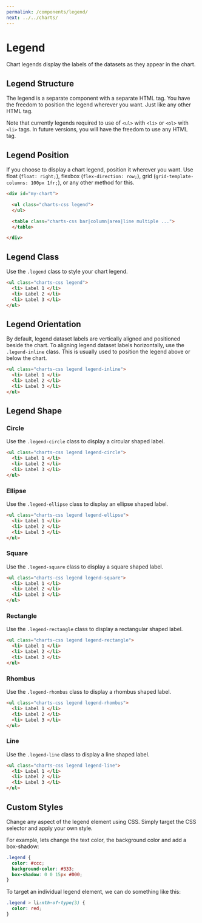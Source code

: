 ```yaml
---
permalink: /components/legend/
next: ../../charts/
---
```


# Legend

Chart legends display the labels of the datasets as they appear in the chart.

## Legend Structure

The legend is a separate component with a separate HTML tag. You have the freedom to position the legend wherever you want. Just like any other HTML tag. 

Note that currently legends required to use of `<ul>` with `<li>` or `<ol>` with `<li>` tags. In future versions, you will have the freedom to use any HTML tag.

## Legend Position

If you choose to display a chart legend, position it wherever you want. Use float (`float: right;`), flexbox (`flex-direction: row;`), grid (`grid-template-columns: 100px 1fr;`), or any other method for this.

```html
<div id="my-chart">

  <ul class="charts-css legend">
  </ul>

  <table class="charts-css bar|column|area|line multiple ...">
  </table>

</div>
```

## Legend Class

Use the `.legend` class to style your chart legend.

```html
<ul class="charts-css legend">
  <li> Label 1 </li>
  <li> Label 2 </li>
  <li> Label 3 </li>
</ul>
```

<code-example code-example-id="legend-example-1">
<template v-slot:css-code>
#legend-example-1 {
  display: flex;
  flex-direction: row;
  gap: 40px;
  width: 100%;
  max-width: 600px;
  margin: 0 auto;
}
#legend-example-1 .legend {
  flex-shrink: 3;
}
</template>
<template v-slot:html-code>
<div id="legend-example-1">
  <table class="charts-css column multiple hide-data show-labels data-spacing-5">
    <caption> Front End Developer Salary </caption>
    <thead>
      <tr>
        <th scope="row"> Continent </th>
        <th scope="col"> 2000 </th>
        <th scope="col"> 2005 </th>
        <th scope="col"> 2010 </th>
        <th scope="col"> 2015 </th>
        <th scope="col"> 2020 </th>
      </tr>
    </thead>
    <tbody>
      <tr>
        <th scope="row"> Asia </th>
        <td style="--size: calc( 20 / 100 );"> <span class="data"> $20K </span> </td>
        <td style="--size: calc( 30 / 100 );"> <span class="data"> $30K </span> </td>
        <td style="--size: calc( 40 / 100 );"> <span class="data"> $40K </span> </td>
        <td style="--size: calc( 50 / 100 );"> <span class="data"> $50K </span> </td>
        <td style="--size: calc( 60 / 100 );"> <span class="data"> $60K </span> </td>
      </tr>
      <tr>
        <th scope="row"> Australia </th>
        <td style="--size: calc( 10 / 100 );"> <span class="data"> $10K </span> </td>
        <td style="--size: calc( 30 / 100 );"> <span class="data"> $30K </span> </td>
        <td style="--size: calc( 50 / 100 );"> <span class="data"> $50K </span> </td>
        <td style="--size: calc( 70 / 100 );"> <span class="data"> $70K </span> </td>
        <td style="--size: calc( 90 / 100 );"> <span class="data"> $90K </span> </td>
      </tr>
      <tr>
        <th scope="row"> Europe </th>
        <td style="--size: calc( 40 / 100 );"> <span class="data"> $40K </span> </td>
        <td style="--size: calc( 60 / 100 );"> <span class="data"> $60K </span> </td>
        <td style="--size: calc( 75 / 100 );"> <span class="data"> $75K </span> </td>
        <td style="--size: calc( 90 / 100 );"> <span class="data"> $90K </span> </td>
        <td style="--size: calc( 100 / 100 );"> <span class="data"> $100K </span> </td>
      </tr>
    </tbody>
  </table>
  <ul class="charts-css legend">
    <li> 2000 </li>
    <li> 2005 </li>
    <li> 2010 </li>
    <li> 2015 </li>
    <li> 2020 </li>
  </ul>
</div>
</template>
</code-example>

## Legend Orientation

By default, legend dataset labels are vertically aligned and positioned beside the chart. To aligning legend dataset labels horizontally, use the `.legend-inline` class. This is usually used to position the legend above or below the chart.

```html
<ul class="charts-css legend legend-inline">
  <li> Label 1 </li>
  <li> Label 2 </li>
  <li> Label 3 </li>
</ul>
```

<code-example code-example-id="legend-example-2">
<template v-slot:css-code>
#legend-example-2 {
  width: 100%;
  max-width: 500px;
  margin: 0 auto;
}
#legend-example-2 .legend {
  margin-block-start: 20px;
  justify-content: space-between;
}
</template>
<template v-slot:html-code>
<div id="legend-example-2">
  <table class="charts-css column multiple hide-data show-labels data-spacing-5">
    <caption> Front End Developer Salary </caption>
    <thead>
      <tr>
        <th scope="row"> Continent </th>
        <th scope="col"> 2000 </th>
        <th scope="col"> 2005 </th>
        <th scope="col"> 2010 </th>
        <th scope="col"> 2015 </th>
        <th scope="col"> 2020 </th>
      </tr>
    </thead>
    <tbody>
      <tr>
        <th scope="row"> Asia </th>
        <td style="--size: calc( 20 / 100 );"> <span class="data"> $20K </span> </td>
        <td style="--size: calc( 30 / 100 );"> <span class="data"> $30K </span> </td>
        <td style="--size: calc( 40 / 100 );"> <span class="data"> $40K </span> </td>
        <td style="--size: calc( 50 / 100 );"> <span class="data"> $50K </span> </td>
        <td style="--size: calc( 60 / 100 );"> <span class="data"> $60K </span> </td>
      </tr>
      <tr>
        <th scope="row"> Australia </th>
        <td style="--size: calc( 10 / 100 );"> <span class="data"> $10K </span> </td>
        <td style="--size: calc( 30 / 100 );"> <span class="data"> $30K </span> </td>
        <td style="--size: calc( 50 / 100 );"> <span class="data"> $50K </span> </td>
        <td style="--size: calc( 70 / 100 );"> <span class="data"> $70K </span> </td>
        <td style="--size: calc( 90 / 100 );"> <span class="data"> $90K </span> </td>
      </tr>
      <tr>
        <th scope="row"> Europe </th>
        <td style="--size: calc( 40 / 100 );"> <span class="data"> $40K </span> </td>
        <td style="--size: calc( 60 / 100 );"> <span class="data"> $60K </span> </td>
        <td style="--size: calc( 75 / 100 );"> <span class="data"> $75K </span> </td>
        <td style="--size: calc( 90 / 100 );"> <span class="data"> $90K </span> </td>
        <td style="--size: calc( 100 / 100 );"> <span class="data"> $100K </span> </td>
      </tr>
    </tbody>
  </table>
  <ul class="charts-css legend legend-inline">
    <li> 2000 </li>
    <li> 2005 </li>
    <li> 2010 </li>
    <li> 2015 </li>
    <li> 2020 </li>
  </ul>
</div>
</template>
</code-example>

## Legend Shape

### Circle

Use the `.legend-circle` class to display a circular shaped label.

```html
<ul class="charts-css legend legend-circle">
  <li> Label 1 </li>
  <li> Label 2 </li>
  <li> Label 3 </li>
</ul>
```

<code-example code-example-id="legend-example-3">
<template v-slot:css-code>
#legend-example-3 {
  display: flex;
  flex-direction: row;
  gap: 40px;
  width: 100%;
  max-width: 600px;
  margin: 0 auto;
}
#legend-example-3 .legend {
  flex-shrink: 3;
}
</template>
<template v-slot:html-code>
<div id="legend-example-3">
  <table class="charts-css column multiple hide-data show-labels data-spacing-5">
    <caption> Front End Developer Salary </caption>
    <thead>
      <tr>
        <th scope="row"> Continent </th>
        <th scope="col"> 2000 </th>
        <th scope="col"> 2005 </th>
        <th scope="col"> 2010 </th>
        <th scope="col"> 2015 </th>
        <th scope="col"> 2020 </th>
      </tr>
    </thead>
    <tbody>
      <tr>
        <th scope="row"> Asia </th>
        <td style="--size: calc( 20 / 100 );"> <span class="data"> $20K </span> </td>
        <td style="--size: calc( 30 / 100 );"> <span class="data"> $30K </span> </td>
        <td style="--size: calc( 40 / 100 );"> <span class="data"> $40K </span> </td>
        <td style="--size: calc( 50 / 100 );"> <span class="data"> $50K </span> </td>
        <td style="--size: calc( 60 / 100 );"> <span class="data"> $60K </span> </td>
      </tr>
      <tr>
        <th scope="row"> Australia </th>
        <td style="--size: calc( 10 / 100 );"> <span class="data"> $10K </span> </td>
        <td style="--size: calc( 30 / 100 );"> <span class="data"> $30K </span> </td>
        <td style="--size: calc( 50 / 100 );"> <span class="data"> $50K </span> </td>
        <td style="--size: calc( 70 / 100 );"> <span class="data"> $70K </span> </td>
        <td style="--size: calc( 90 / 100 );"> <span class="data"> $90K </span> </td>
      </tr>
      <tr>
        <th scope="row"> Europe </th>
        <td style="--size: calc( 40 / 100 );"> <span class="data"> $40K </span> </td>
        <td style="--size: calc( 60 / 100 );"> <span class="data"> $60K </span> </td>
        <td style="--size: calc( 75 / 100 );"> <span class="data"> $75K </span> </td>
        <td style="--size: calc( 90 / 100 );"> <span class="data"> $90K </span> </td>
        <td style="--size: calc( 100 / 100 );"> <span class="data"> $100K </span> </td>
      </tr>
    </tbody>
  </table>
  <ul class="charts-css legend legend-circle">
    <li> 2000 </li>
    <li> 2005 </li>
    <li> 2010 </li>
    <li> 2015 </li>
    <li> 2020 </li>
  </ul>
</div>
</template>
</code-example>

### Ellipse

Use the `.legend-ellipse` class to display an ellipse shaped label.

```html
<ul class="charts-css legend legend-ellipse">
  <li> Label 1 </li>
  <li> Label 2 </li>
  <li> Label 3 </li>
</ul>
```

<code-example code-example-id="legend-example-4">
<template v-slot:css-code>
#legend-example-4 {
  display: flex;
  flex-direction: row;
  gap: 40px;
  width: 100%;
  max-width: 600px;
  margin: 0 auto;
}
#legend-example-4 .legend {
  flex-shrink: 3;
}
</template>
<template v-slot:html-code>
<div id="legend-example-4">
  <table class="charts-css column multiple hide-data show-labels data-spacing-5">
    <caption> Front End Developer Salary </caption>
    <thead>
      <tr>
        <th scope="row"> Continent </th>
        <th scope="col"> 2000 </th>
        <th scope="col"> 2005 </th>
        <th scope="col"> 2010 </th>
        <th scope="col"> 2015 </th>
        <th scope="col"> 2020 </th>
      </tr>
    </thead>
    <tbody>
      <tr>
        <th scope="row"> Asia </th>
        <td style="--size: calc( 20 / 100 );"> <span class="data"> $20K </span> </td>
        <td style="--size: calc( 30 / 100 );"> <span class="data"> $30K </span> </td>
        <td style="--size: calc( 40 / 100 );"> <span class="data"> $40K </span> </td>
        <td style="--size: calc( 50 / 100 );"> <span class="data"> $50K </span> </td>
        <td style="--size: calc( 60 / 100 );"> <span class="data"> $60K </span> </td>
      </tr>
      <tr>
        <th scope="row"> Australia </th>
        <td style="--size: calc( 10 / 100 );"> <span class="data"> $10K </span> </td>
        <td style="--size: calc( 30 / 100 );"> <span class="data"> $30K </span> </td>
        <td style="--size: calc( 50 / 100 );"> <span class="data"> $50K </span> </td>
        <td style="--size: calc( 70 / 100 );"> <span class="data"> $70K </span> </td>
        <td style="--size: calc( 90 / 100 );"> <span class="data"> $90K </span> </td>
      </tr>
      <tr>
        <th scope="row"> Europe </th>
        <td style="--size: calc( 40 / 100 );"> <span class="data"> $40K </span> </td>
        <td style="--size: calc( 60 / 100 );"> <span class="data"> $60K </span> </td>
        <td style="--size: calc( 75 / 100 );"> <span class="data"> $75K </span> </td>
        <td style="--size: calc( 90 / 100 );"> <span class="data"> $90K </span> </td>
        <td style="--size: calc( 100 / 100 );"> <span class="data"> $100K </span> </td>
      </tr>
    </tbody>
  </table>
  <ul class="charts-css legend legend-ellipse">
    <li> 2000 </li>
    <li> 2005 </li>
    <li> 2010 </li>
    <li> 2015 </li>
    <li> 2020 </li>
  </ul>
</div>
</template>
</code-example>

### Square

Use the `.legend-square` class to display a square shaped label.

```html
<ul class="charts-css legend legend-square">
  <li> Label 1 </li>
  <li> Label 2 </li>
  <li> Label 3 </li>
</ul>
```

<code-example code-example-id="legend-example-5">
<template v-slot:css-code>
#legend-example-5 {
  display: flex;
  flex-direction: row;
  gap: 40px;
  width: 100%;
  max-width: 600px;
  margin: 0 auto;
}
#legend-example-5 .legend {
  flex-shrink: 3;
}
</template>
<template v-slot:html-code>
<div id="legend-example-5">
  <table class="charts-css column multiple hide-data show-labels data-spacing-5">
    <caption> Front End Developer Salary </caption>
    <thead>
      <tr>
        <th scope="row"> Continent </th>
        <th scope="col"> 2000 </th>
        <th scope="col"> 2005 </th>
        <th scope="col"> 2010 </th>
        <th scope="col"> 2015 </th>
        <th scope="col"> 2020 </th>
      </tr>
    </thead>
    <tbody>
      <tr>
        <th scope="row"> Asia </th>
        <td style="--size: calc( 20 / 100 );"> <span class="data"> $20K </span> </td>
        <td style="--size: calc( 30 / 100 );"> <span class="data"> $30K </span> </td>
        <td style="--size: calc( 40 / 100 );"> <span class="data"> $40K </span> </td>
        <td style="--size: calc( 50 / 100 );"> <span class="data"> $50K </span> </td>
        <td style="--size: calc( 60 / 100 );"> <span class="data"> $60K </span> </td>
      </tr>
      <tr>
        <th scope="row"> Australia </th>
        <td style="--size: calc( 10 / 100 );"> <span class="data"> $10K </span> </td>
        <td style="--size: calc( 30 / 100 );"> <span class="data"> $30K </span> </td>
        <td style="--size: calc( 50 / 100 );"> <span class="data"> $50K </span> </td>
        <td style="--size: calc( 70 / 100 );"> <span class="data"> $70K </span> </td>
        <td style="--size: calc( 90 / 100 );"> <span class="data"> $90K </span> </td>
      </tr>
      <tr>
        <th scope="row"> Europe </th>
        <td style="--size: calc( 40 / 100 );"> <span class="data"> $40K </span> </td>
        <td style="--size: calc( 60 / 100 );"> <span class="data"> $60K </span> </td>
        <td style="--size: calc( 75 / 100 );"> <span class="data"> $75K </span> </td>
        <td style="--size: calc( 90 / 100 );"> <span class="data"> $90K </span> </td>
        <td style="--size: calc( 100 / 100 );"> <span class="data"> $100K </span> </td>
      </tr>
    </tbody>
  </table>
  <ul class="charts-css legend legend-square">
    <li> 2000 </li>
    <li> 2005 </li>
    <li> 2010 </li>
    <li> 2015 </li>
    <li> 2020 </li>
  </ul>
</div>
</template>
</code-example>

### Rectangle

Use the `.legend-rectangle` class to display a rectangular shaped label.

```html
<ul class="charts-css legend legend-rectangle">
  <li> Label 1 </li>
  <li> Label 2 </li>
  <li> Label 3 </li>
</ul>
```

<code-example code-example-id="legend-example-6">
<template v-slot:css-code>
#legend-example-6 {
  display: flex;
  flex-direction: row;
  gap: 40px;
  width: 100%;
  max-width: 600px;
  margin: 0 auto;
}
#legend-example-6 .legend {
  flex-shrink: 3;
}
</template>
<template v-slot:html-code>
<div id="legend-example-6">
  <table class="charts-css column multiple hide-data show-labels data-spacing-5">
    <caption> Front End Developer Salary </caption>
    <thead>
      <tr>
        <th scope="row"> Continent </th>
        <th scope="col"> 2000 </th>
        <th scope="col"> 2005 </th>
        <th scope="col"> 2010 </th>
        <th scope="col"> 2015 </th>
        <th scope="col"> 2020 </th>
      </tr>
    </thead>
    <tbody>
      <tr>
        <th scope="row"> Asia </th>
        <td style="--size: calc( 20 / 100 );"> <span class="data"> $20K </span> </td>
        <td style="--size: calc( 30 / 100 );"> <span class="data"> $30K </span> </td>
        <td style="--size: calc( 40 / 100 );"> <span class="data"> $40K </span> </td>
        <td style="--size: calc( 50 / 100 );"> <span class="data"> $50K </span> </td>
        <td style="--size: calc( 60 / 100 );"> <span class="data"> $60K </span> </td>
      </tr>
      <tr>
        <th scope="row"> Australia </th>
        <td style="--size: calc( 10 / 100 );"> <span class="data"> $10K </span> </td>
        <td style="--size: calc( 30 / 100 );"> <span class="data"> $30K </span> </td>
        <td style="--size: calc( 50 / 100 );"> <span class="data"> $50K </span> </td>
        <td style="--size: calc( 70 / 100 );"> <span class="data"> $70K </span> </td>
        <td style="--size: calc( 90 / 100 );"> <span class="data"> $90K </span> </td>
      </tr>
      <tr>
        <th scope="row"> Europe </th>
        <td style="--size: calc( 40 / 100 );"> <span class="data"> $40K </span> </td>
        <td style="--size: calc( 60 / 100 );"> <span class="data"> $60K </span> </td>
        <td style="--size: calc( 75 / 100 );"> <span class="data"> $75K </span> </td>
        <td style="--size: calc( 90 / 100 );"> <span class="data"> $90K </span> </td>
        <td style="--size: calc( 100 / 100 );"> <span class="data"> $100K </span> </td>
      </tr>
    </tbody>
  </table>
  <ul class="charts-css legend legend-rectangle">
    <li> 2000 </li>
    <li> 2005 </li>
    <li> 2010 </li>
    <li> 2015 </li>
    <li> 2020 </li>
  </ul>
</div>
</template>
</code-example>

### Rhombus

Use the `.legend-rhombus` class to display a rhombus shaped label.

```html
<ul class="charts-css legend legend-rhombus">
  <li> Label 1 </li>
  <li> Label 2 </li>
  <li> Label 3 </li>
</ul>
```

<code-example code-example-id="legend-example-7">
<template v-slot:css-code>
#legend-example-7 {
  display: flex;
  flex-direction: row;
  gap: 40px;
  width: 100%;
  max-width: 600px;
  margin: 0 auto;
}
#legend-example-7 .legend {
  flex-shrink: 3;
}
</template>
<template v-slot:html-code>
<div id="legend-example-7">
  <table class="charts-css column multiple hide-data show-labels data-spacing-5">
    <caption> Front End Developer Salary </caption>
    <thead>
      <tr>
        <th scope="row"> Continent </th>
        <th scope="col"> 2000 </th>
        <th scope="col"> 2005 </th>
        <th scope="col"> 2010 </th>
        <th scope="col"> 2015 </th>
        <th scope="col"> 2020 </th>
      </tr>
    </thead>
    <tbody>
      <tr>
        <th scope="row"> Asia </th>
        <td style="--size: calc( 20 / 100 );"> <span class="data"> $20K </span> </td>
        <td style="--size: calc( 30 / 100 );"> <span class="data"> $30K </span> </td>
        <td style="--size: calc( 40 / 100 );"> <span class="data"> $40K </span> </td>
        <td style="--size: calc( 50 / 100 );"> <span class="data"> $50K </span> </td>
        <td style="--size: calc( 60 / 100 );"> <span class="data"> $60K </span> </td>
      </tr>
      <tr>
        <th scope="row"> Australia </th>
        <td style="--size: calc( 10 / 100 );"> <span class="data"> $10K </span> </td>
        <td style="--size: calc( 30 / 100 );"> <span class="data"> $30K </span> </td>
        <td style="--size: calc( 50 / 100 );"> <span class="data"> $50K </span> </td>
        <td style="--size: calc( 70 / 100 );"> <span class="data"> $70K </span> </td>
        <td style="--size: calc( 90 / 100 );"> <span class="data"> $90K </span> </td>
      </tr>
      <tr>
        <th scope="row"> Europe </th>
        <td style="--size: calc( 40 / 100 );"> <span class="data"> $40K </span> </td>
        <td style="--size: calc( 60 / 100 );"> <span class="data"> $60K </span> </td>
        <td style="--size: calc( 75 / 100 );"> <span class="data"> $75K </span> </td>
        <td style="--size: calc( 90 / 100 );"> <span class="data"> $90K </span> </td>
        <td style="--size: calc( 100 / 100 );"> <span class="data"> $100K </span> </td>
      </tr>
    </tbody>
  </table>
  <ul class="charts-css legend legend-rhombus">
    <li> 2000 </li>
    <li> 2005 </li>
    <li> 2010 </li>
    <li> 2015 </li>
    <li> 2020 </li>
  </ul>
</div>
</template>
</code-example>

### Line

Use the `.legend-line` class to display a line shaped label.

```html
<ul class="charts-css legend legend-line">
  <li> Label 1 </li>
  <li> Label 2 </li>
  <li> Label 3 </li>
</ul>
```

<code-example code-example-id="legend-example-8">
<template v-slot:css-code>
#legend-example-8 {
  display: flex;
  flex-direction: row;
  gap: 40px;
  width: 100%;
  max-width: 600px;
  margin: 0 auto;
}
#legend-example-8 .legend {
  flex-shrink: 3;
}
</template>
<template v-slot:html-code>
<div id="legend-example-8">
  <table class="charts-css column multiple hide-data show-labels data-spacing-5">
    <caption> Front End Developer Salary </caption>
    <thead>
      <tr>
        <th scope="row"> Continent </th>
        <th scope="col"> 2000 </th>
        <th scope="col"> 2005 </th>
        <th scope="col"> 2010 </th>
        <th scope="col"> 2015 </th>
        <th scope="col"> 2020 </th>
      </tr>
    </thead>
    <tbody>
      <tr>
        <th scope="row"> Asia </th>
        <td style="--size: calc( 20 / 100 );"> <span class="data"> $20K </span> </td>
        <td style="--size: calc( 30 / 100 );"> <span class="data"> $30K </span> </td>
        <td style="--size: calc( 40 / 100 );"> <span class="data"> $40K </span> </td>
        <td style="--size: calc( 50 / 100 );"> <span class="data"> $50K </span> </td>
        <td style="--size: calc( 60 / 100 );"> <span class="data"> $60K </span> </td>
      </tr>
      <tr>
        <th scope="row"> Australia </th>
        <td style="--size: calc( 10 / 100 );"> <span class="data"> $10K </span> </td>
        <td style="--size: calc( 30 / 100 );"> <span class="data"> $30K </span> </td>
        <td style="--size: calc( 50 / 100 );"> <span class="data"> $50K </span> </td>
        <td style="--size: calc( 70 / 100 );"> <span class="data"> $70K </span> </td>
        <td style="--size: calc( 90 / 100 );"> <span class="data"> $90K </span> </td>
      </tr>
      <tr>
        <th scope="row"> Europe </th>
        <td style="--size: calc( 40 / 100 );"> <span class="data"> $40K </span> </td>
        <td style="--size: calc( 60 / 100 );"> <span class="data"> $60K </span> </td>
        <td style="--size: calc( 75 / 100 );"> <span class="data"> $75K </span> </td>
        <td style="--size: calc( 90 / 100 );"> <span class="data"> $90K </span> </td>
        <td style="--size: calc( 100 / 100 );"> <span class="data"> $100K </span> </td>
      </tr>
    </tbody>
  </table>
  <ul class="charts-css legend legend-line">
    <li> 2000 </li>
    <li> 2005 </li>
    <li> 2010 </li>
    <li> 2015 </li>
    <li> 2020 </li>
  </ul>
</div>
</template>
</code-example>

## Custom Styles

Change any aspect of the legend element using CSS. Simply target the CSS selector and apply your own style.

For example, lets change the text color, the background color and add a box-shadow:

```css
.legend {
  color: #ccc;
  background-color: #333;
  box-shadow: 0 0 15px #000;
}
```

<code-example code-example-id="legend-example-9">
<template v-slot:css-code>
#legend-example-9 {
  display: flex;
  flex-direction: row;
  gap: 40px;
  width: 100%;
  max-width: 600px;
  margin: 0 auto;
}
#legend-example-9 .legend {
  flex-shrink: 3;
  color: #ccc;
  background-color: #333;
  box-shadow: 0 0 15px #000;
}
</template>
<template v-slot:html-code>
<div id="legend-example-9">
  <table class="charts-css column multiple hide-data show-labels data-spacing-5">
    <caption> Front End Developer Salary </caption>
    <thead>
      <tr>
        <th scope="row"> Continent </th>
        <th scope="col"> 2000 </th>
        <th scope="col"> 2005 </th>
        <th scope="col"> 2010 </th>
        <th scope="col"> 2015 </th>
        <th scope="col"> 2020 </th>
      </tr>
    </thead>
    <tbody>
      <tr>
        <th scope="row"> Asia </th>
        <td style="--size: calc( 20 / 100 );"> <span class="data"> $20K </span> </td>
        <td style="--size: calc( 30 / 100 );"> <span class="data"> $30K </span> </td>
        <td style="--size: calc( 40 / 100 );"> <span class="data"> $40K </span> </td>
        <td style="--size: calc( 50 / 100 );"> <span class="data"> $50K </span> </td>
        <td style="--size: calc( 60 / 100 );"> <span class="data"> $60K </span> </td>
      </tr>
      <tr>
        <th scope="row"> Australia </th>
        <td style="--size: calc( 10 / 100 );"> <span class="data"> $10K </span> </td>
        <td style="--size: calc( 30 / 100 );"> <span class="data"> $30K </span> </td>
        <td style="--size: calc( 50 / 100 );"> <span class="data"> $50K </span> </td>
        <td style="--size: calc( 70 / 100 );"> <span class="data"> $70K </span> </td>
        <td style="--size: calc( 90 / 100 );"> <span class="data"> $90K </span> </td>
      </tr>
      <tr>
        <th scope="row"> Europe </th>
        <td style="--size: calc( 40 / 100 );"> <span class="data"> $40K </span> </td>
        <td style="--size: calc( 60 / 100 );"> <span class="data"> $60K </span> </td>
        <td style="--size: calc( 75 / 100 );"> <span class="data"> $75K </span> </td>
        <td style="--size: calc( 90 / 100 );"> <span class="data"> $90K </span> </td>
        <td style="--size: calc( 100 / 100 );"> <span class="data"> $100K </span> </td>
      </tr>
    </tbody>
  </table>
  <ul class="charts-css legend legend-square">
    <li> 2000 </li>
    <li> 2005 </li>
    <li> 2010 </li>
    <li> 2015 </li>
    <li> 2020 </li>
  </ul>
</div>
</template>
</code-example>

To target an individual legend element, we can do something like this:

```css
.legend > li:nth-of-type(3) {
  color: red;
}
```

<code-example code-example-id="legend-example-10">
<template v-slot:css-code>
#legend-example-10 {
  display: flex;
  flex-direction: row;
  gap: 40px;
  width: 100%;
  max-width: 600px;
  margin: 0 auto;
}
#legend-example-10 .legend {
  flex-shrink: 3;
  color: #ccc;
  background-color: #333;
  box-shadow: 0 0 15px #000;
}
#legend-example-10 .legend > li:nth-of-type(3) {
  color: red;
}
</template>
<template v-slot:html-code>
<div id="legend-example-10">
  <table class="charts-css column multiple hide-data show-labels data-spacing-5">
    <caption> Front End Developer Salary </caption>
    <thead>
      <tr>
        <th scope="row"> Continent </th>
        <th scope="col"> 2000 </th>
        <th scope="col"> 2005 </th>
        <th scope="col"> 2010 </th>
        <th scope="col"> 2015 </th>
        <th scope="col"> 2020 </th>
      </tr>
    </thead>
    <tbody>
      <tr>
        <th scope="row"> Asia </th>
        <td style="--size: calc( 20 / 100 );"> <span class="data"> $20K </span> </td>
        <td style="--size: calc( 30 / 100 );"> <span class="data"> $30K </span> </td>
        <td style="--size: calc( 40 / 100 );"> <span class="data"> $40K </span> </td>
        <td style="--size: calc( 50 / 100 );"> <span class="data"> $50K </span> </td>
        <td style="--size: calc( 60 / 100 );"> <span class="data"> $60K </span> </td>
      </tr>
      <tr>
        <th scope="row"> Australia </th>
        <td style="--size: calc( 10 / 100 );"> <span class="data"> $10K </span> </td>
        <td style="--size: calc( 30 / 100 );"> <span class="data"> $30K </span> </td>
        <td style="--size: calc( 50 / 100 );"> <span class="data"> $50K </span> </td>
        <td style="--size: calc( 70 / 100 );"> <span class="data"> $70K </span> </td>
        <td style="--size: calc( 90 / 100 );"> <span class="data"> $90K </span> </td>
      </tr>
      <tr>
        <th scope="row"> Europe </th>
        <td style="--size: calc( 40 / 100 );"> <span class="data"> $40K </span> </td>
        <td style="--size: calc( 60 / 100 );"> <span class="data"> $60K </span> </td>
        <td style="--size: calc( 75 / 100 );"> <span class="data"> $75K </span> </td>
        <td style="--size: calc( 90 / 100 );"> <span class="data"> $90K </span> </td>
        <td style="--size: calc( 100 / 100 );"> <span class="data"> $100K </span> </td>
      </tr>
    </tbody>
  </table>
  <ul class="charts-css legend legend-square">
    <li> 2000 </li>
    <li> 2005 </li>
    <li> 2010 </li>
    <li> 2015 </li>
    <li> 2020 </li>
  </ul>
</div>
</template>
</code-example>
